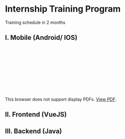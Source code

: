 # Internship Training Program
Training schedule in 2 months

## I. Mobile (Android/ IOS)
<object data="https://github.com/3C-Technology/Internship-Training-Program/blob/master/Mobile_Training_Program.pdf" type="application/pdf" width="700px" height="700px">
    <embed src="https://github.com/3C-Technology/Internship-Training-Program/blob/master/Mobile_Training_Program.pdf">
        <p>This browser does not support display PDFs. <a href="https://github.com/3C-Technology/Internship-Training-Program/blob/master/Mobile_Training_Program.pdf">View PDF</a>.</p>
    </embed>
</object>

## II. Frontend (VueJS)


## III. Backend (Java)
